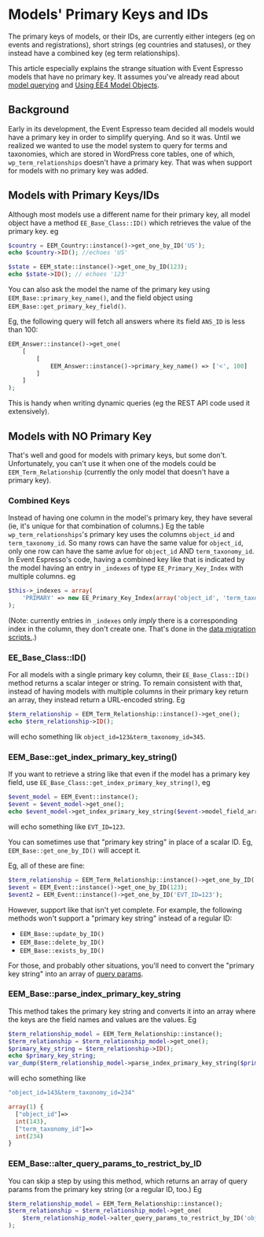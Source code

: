 # Models' Primary Keys and IDs
The primary keys of models, or their IDs, are currently either integers (eg on events and registrations), 
short strings (eg countries and statuses), or they instead have a combined key (eg term relationships).

This article especially explains the strange situation with Event Espresso models that have no primary key. It assumes you've already
read about [model querying](model-querying.md) and [Using EE4 Model Objects](using-ee4-model-objects.md).

## Background
Early in its development, the Event Espresso team decided all models would have a primary key in order to simplify querying.
And so it was. Until we realized we wanted to use the model system to query for terms and taxonomies, which are stored in
WordPress core tables, one of which, `wp_term_relationships` doesn't have a primary key. That was when support for models
with no primary key was added.

## Models with Primary Keys/IDs
Although most models use a different name for their primary key, all model object have a method `EE_Base_Class::ID()` which retrieves
the value of the primary key.
eg
```php
$country = EEM_Country::instance()->get_one_by_ID('US');
echo $country->ID(); //echoes 'US'

$state = EEM_state::instance()->get_one_by_ID(123);
echo $state->ID(); // echoes '123'
```
You can also ask the model the name of the primary key using `EEM_Base::primary_key_name()`, and the field object using
`EEM_Base::get_primary_key_field()`.

Eg, the following query will fetch all answers where its field `ANS_ID` is less than 100:
```php
EEM_Answer::instance()->get_one(
    [
        [
            EEM_Answer::instance()->primary_key_name() => ['<', 100]
        ]
    ]
);
```

This is handy when writing dynamic queries (eg the REST API code used it extensively).

## Models with NO Primary Key
That's well and good for models with primary keys, but some don't. Unfortunately, you 
can't use it when one of the models could be `EEM_Term_Relationship` (currently the only model that doesn't have a primary key).

### Combined Keys
Instead of having one column in the model's primary key, they have several (ie, it's unique for that combination of columns.) 
Eg the table `wp_term_relationships`'s primary key uses the columns `object_id` and `term_taxonomy_id`. So many rows can
have the same value for `object_id`, only one row can have the same avlue for `object_id` AND `term_taxonomy_id`.
In Event Espresso's code, having a combined key like that is indicated by the model having an entry in `_indexes` of type
`EE_Primary_Key_Index` with multiple columns. eg
```php
$this->_indexes = array(
    'PRIMARY' => new EE_Primary_Key_Index(array('object_id', 'term_taxonomy_id')),
);
```
(Note: currently entries in `_indexes` only *imply* there is a corresponding index in the column, they don't create one. 
That's done in the [data migration scripts.](../H--Data-Migration-System/README.md).)
 
### EE_Base_Class::ID()
For all models with a single primary key column, their `EE_Base_Class::ID()` method returns a scalar integer or string.
To remain consistent with that, instead of having models with multiple columns in their primary key return an array,
they instead return a URL-encoded string. Eg

```php
$term_relationship = EEM_Term_Relationship::instance()->get_one();
echo $term_relationship->ID();
```
will echo something lik `object_id=123&term_taxonomy_id=345`.

### EEM_Base::get_index_primary_key_string()
If you want to retrieve a string like that even if the model has a primary key field, use `EE_Base_Class::get_index_primary_key_string()`,
eg

```php
$event_model = EEM_Event::instance();
$event = $event_model->get_one();
echo $event_model->get_index_primary_key_string($event->model_field_array());
```
will echo something like `EVT_ID=123`.

You can sometimes use that "primary key string" in place of a scalar ID. Eg, `EEM_Base::get_one_by_ID()` will accept it.

Eg, all of these are fine:
```php
$term_relationship = EEM_Term_Relationship::instance()->get_one_by_ID('object_id=123&term_taxonomy_id=456');
$event = EEM_Event::instance()->get_one_by_ID(123);
$event2 = EEM_Event::instance()->get_one_by_ID('EVT_ID=123');
```

However, support like that isn't yet complete. For example, the following methods won't support a "primary key string"
instead of a regular ID:

* `EEM_Base::update_by_ID()`
* `EEM_Base::delete_by_ID()`
* `EEM_Base::exists_by_ID()`

For those, and probably other situations, you'll need to convert the "primary key string" into an array of [query params](model-query-params.md).

### EEM_Base::parse_index_primary_key_string
This method takes the primary key string and converts it into an array where the keys are the field names and values
are the values. Eg
```php
$term_relationship_model = EEM_Term_Relationship::instance(); 
$term_relationship = $term_relationship_model->get_one();
$primary_key_string = $term_relationship->ID();
echo $primary_key_string;
var_dump($term_relationship_model->parse_index_primary_key_string($primary_key_string));
```

will echo something like 

```php
"object_id=143&term_taxonomy_id=234"

array(1) {
  ["object_id"]=>
  int(143),
  ["term_taxonomy_id"]=>
  int(234)
}
```

### EEM_Base::alter_query_params_to_restrict_by_ID
You can skip a step by using this method, which returns an array of query params from the primary key string (or a regular ID, too.)
Eg

```php
$term_relationship_model = EEM_Term_Relationship::instance();
$term_relationship = $term_relationship_model->get_one(
    $term_relationship_model->alter_query_params_to_restrict_by_ID('object_id=123&term_taxonomy_id=345')
);
```


